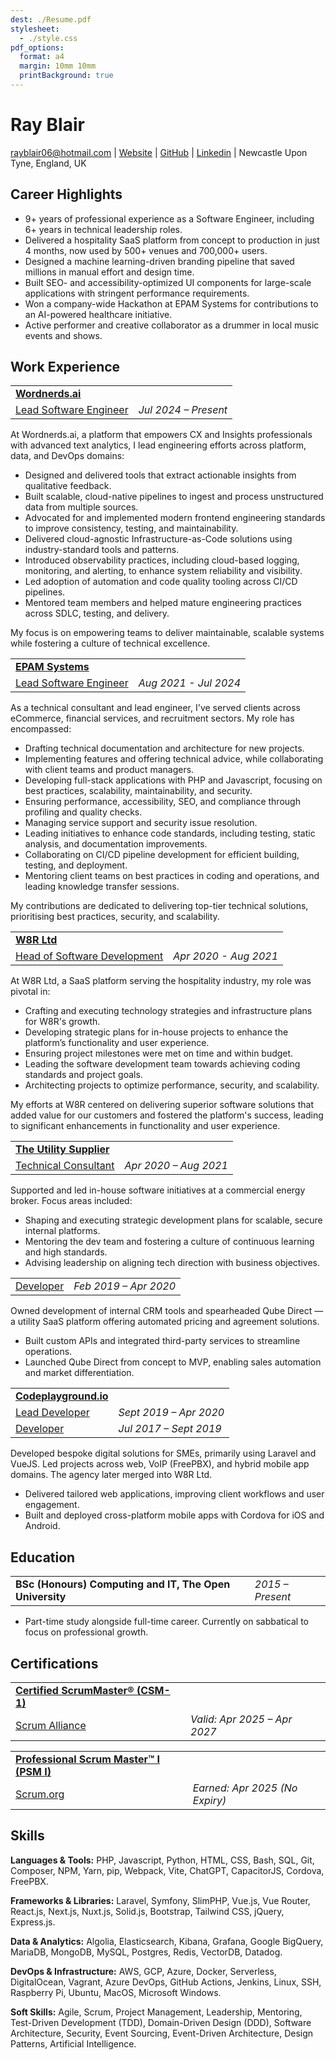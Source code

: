 ```yaml
---
dest: ./Resume.pdf
stylesheet:
  - ./style.css
pdf_options:
  format: a4
  margin: 10mm 10mm
  printBackground: true
---
```


<div class="header">

# Ray Blair

[rayblair06@hotmail.com](mailto:rayblair06@hotmail.com) |
[Website](https://rayblair.co.uk) |
[GitHub](https://github.com/rayblair06) |
[Linkedin](https://www.linkedin.com/in/rayblair06/) |
Newcastle Upon Tyne, England, UK

</div>

## Career Highlights

- 9+ years of professional experience as a Software Engineer, including 6+ years in technical leadership roles.
- Delivered a hospitality SaaS platform from concept to production in just 4 months, now used by 500+ venues and 700,000+ users.
- Designed a machine learning-driven branding pipeline that saved millions in manual effort and design time.
- Built SEO- and accessibility-optimized UI components for large-scale applications with stringent performance requirements.
- Won a company-wide Hackathon at EPAM Systems for contributions to an AI-powered healthcare initiative.
- Active performer and creative collaborator as a drummer in local music events and shows.

## Work Experience

|                                              |                      |
| -------------------------------------------- | -------------------- |
| **[Wordnerds.ai](https://www.wordnerds.ai)** |                      |
| <u>Lead Software Engineer</u>                | _Jul 2024 – Present_ |

At Wordnerds.ai, a platform that empowers CX and Insights professionals with advanced text analytics, I lead engineering efforts across platform, data, and DevOps domains:

- Designed and delivered tools that extract actionable insights from qualitative feedback.
- Built scalable, cloud-native pipelines to ingest and process unstructured data from multiple sources.
- Advocated for and implemented modern frontend engineering standards to improve consistency, testing, and maintainability.
- Delivered cloud-agnostic Infrastructure-as-Code solutions using industry-standard tools and patterns.
- Introduced observability practices, including cloud-based logging, monitoring, and alerting, to enhance system reliability and visibility.
- Led adoption of automation and code quality tooling across CI/CD pipelines.
- Mentored team members and helped mature engineering practices across SDLC, testing, and delivery.

My focus is on empowering teams to deliver maintainable, scalable systems while fostering a culture of technical excellence.

|                                          |                       |
| ---------------------------------------- | --------------------- |
| **[EPAM Systems](https://www.epam.com)** |                       |
| <u>Lead Software Engineer</u>            | _Aug 2021 - Jul 2024_ |

As a technical consultant and lead engineer, I've served clients across eCommerce, financial services, and recruitment sectors. My role has encompassed:

- Drafting technical documentation and architecture for new projects.
- Implementing features and offering technical advice, while collaborating with client teams and product managers.
- Developing full-stack applications with PHP and Javascript, focusing on best practices, scalability, maintainability, and security.
- Ensuring performance, accessibility, SEO, and compliance through profiling and quality checks.
- Managing service support and security issue resolution.
- Leading initiatives to enhance code standards, including testing, static analysis, and documentation improvements.
- Collaborating on CI/CD pipeline development for efficient building, testing, and deployment.
- Mentoring client teams on best practices in coding and operations, and leading knowledge transfer sessions.

My contributions are dedicated to delivering top-tier technical solutions, prioritising best practices, security, and scalability.

|                                     |                       |
| ----------------------------------- | --------------------- |
| **[W8R Ltd](https://w8r.app)**      |                       |
| <u>Head of Software Development</u> | _Apr 2020 - Aug 2021_ |

At W8R Ltd, a SaaS platform serving the hospitality industry, my role was pivotal in:

- Crafting and executing technology strategies and infrastructure plans for W8R's growth.
- Developing strategic plans for in-house projects to enhance the platform’s functionality and user experience.
- Ensuring project milestones were met on time and within budget.
- Leading the software development team towards achieving coding standards and project goals.
- Architecting projects to optimize performance, security, and scalability.

My efforts at W8R centered on delivering superior software solutions that added value for our customers and fostered the platform's success, leading to significant enhancements in functionality and user experience.

|                                                            |                       |
| ---------------------------------------------------------- | --------------------- |
| **[The Utility Supplier](https://theutilitysupplier.com)** |                       |
| <u>Technical Consultant</u>                                | _Apr 2020 – Aug 2021_ |

Supported and led in-house software initiatives at a commercial energy broker. Focus areas included:

- Shaping and executing strategic development plans for scalable, secure internal platforms.
- Mentoring the dev team and fostering a culture of continuous learning and high standards.
- Advising leadership on aligning tech direction with business objectives.

|                  |                       |
| ---------------- | --------------------- |
| <u>Developer</u> | _Feb 2019 – Apr 2020_ |

Owned development of internal CRM tools and spearheaded Qube Direct — a utility SaaS platform offering automated pricing and agreement solutions.

- Built custom APIs and integrated third-party services to streamline operations.
- Launched Qube Direct from concept to MVP, enabling sales automation and market differentiation.

|                                                 |                        |
| ----------------------------------------------- | ---------------------- |
| **[Codeplayground.io](https://codeplayground)** |                        |
| <u>Lead Developer</u>                           | _Sept 2019 – Apr 2020_ |
| <u>Developer</u>                                | _Jul 2017 – Sept 2019_ |

Developed bespoke digital solutions for SMEs, primarily using Laravel and VueJS. Led projects across web, VoIP (FreePBX), and hybrid mobile app domains. The agency later merged into W8R Ltd.

- Delivered tailored web applications, improving client workflows and user engagement.
- Built and deployed cross-platform mobile apps with Cordova for iOS and Android.

## Education

|                                                         |                  |
| ------------------------------------------------------- | ---------------- |
| **BSc (Honours) Computing and IT, The Open University** | _2015 – Present_ |

- Part-time study alongside full-time career. Currently on sabbatical to focus on professional growth.

## Certifications

|                                                                                                                                      |                              |
| ------------------------------------------------------------------------------------------------------------------------------------ | ---------------------------- |
| **[Certified ScrumMaster® (CSM-1)](https://certification.scrumalliance.org/accounts/1745928-ray-blair/certifications/2068251-csm)** |                              |
| <u>Scrum Alliance</u>                                                                                                                | _Valid: Apr 2025 – Apr 2027_ |

|                                                                                                                            |                                |
| -------------------------------------------------------------------------------------------------------------------------- | ------------------------------ |
| **[Professional Scrum Master™ I (PSM I)](https://www.credly.com/badges/40094e96-5e97-4468-8bf2-f5534b55dc9d/public_url)** |                                |
| <u>Scrum.org</u>                                                                                                           | _Earned: Apr 2025 (No Expiry)_ |

## Skills

**Languages & Tools:** PHP, Javascript, Python, HTML, CSS, Bash, SQL, Git, Composer, NPM, Yarn, pip, Webpack, Vite, ChatGPT, CapacitorJS, Cordova, FreePBX.

**Frameworks & Libraries:** Laravel, Symfony, SlimPHP, Vue.js, Vue Router, React.js, Next.js, Nuxt.js, Solid.js, Bootstrap, Tailwind CSS, jQuery, Express.js.

**Data & Analytics:** Algolia, Elasticsearch, Kibana, Grafana, Google BigQuery, MariaDB, MongoDB, MySQL, Postgres, Redis, VectorDB, Datadog.

**DevOps & Infrastructure:** AWS, GCP, Azure, Docker, Serverless, DigitalOcean, Vagrant, Azure DevOps, GitHub Actions, Jenkins, Linux, SSH, Raspberry Pi, Ubuntu, MacOS, Microsoft Windows.

**Soft Skills:** Agile, Scrum, Project Management, Leadership, Mentoring, Test-Driven Development (TDD), Domain-Driven Design (DDD), Software Architecture, Security, Event Sourcing, Event-Driven Architecture, Design Patterns, Artificial Intelligence.

